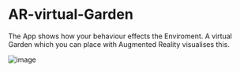 # AR-virtual-Garden

The App shows how your behaviour effects the Enviroment. A virtual Garden which you can place with Augmented Reality visualises this.

![image](https://user-images.githubusercontent.com/56310257/128220619-e42eac28-508c-4917-b0a1-6b7febfbefa4.png)
